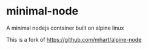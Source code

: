 # minimal-node
A minimal nodejs container built on alpine linux

This is a fork of https://github.com/mhart/alpine-node
